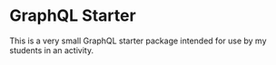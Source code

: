 # GraphQL Starter

This is a very small GraphQL starter package intended for use by my students in an activity.